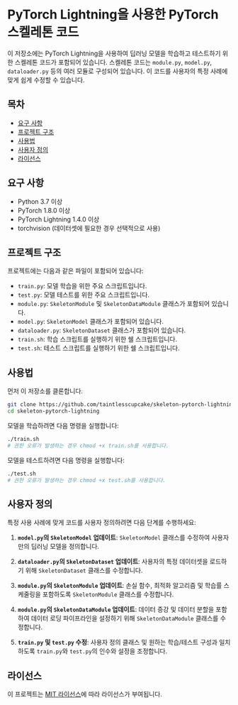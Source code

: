 # PyTorch Lightning을 사용한 PyTorch 스켈레톤 코드

이 저장소에는 PyTorch Lightning을 사용하여 딥러닝 모델을 학습하고 테스트하기 위한 스켈레톤 코드가 포함되어 있습니다. 스켈레톤 코드는 `module.py`, `model.py`, `dataloader.py` 등의 여러 모듈로 구성되어 있습니다. 이 코드를 사용자의 특정 사례에 맞게 쉽게 수정할 수 있습니다.

## 목차

- [요구 사항](#요구-사항)
- [프로젝트 구조](#프로젝트-구조)
- [사용법](#사용법)
- [사용자 정의](#사용자-정의)
- [라이선스](#라이선스)

## 요구 사항

- Python 3.7 이상
- PyTorch 1.8.0 이상
- PyTorch Lightning 1.4.0 이상
- torchvision (데이터셋에 필요한 경우 선택적으로 사용)


## 프로젝트 구조

프로젝트에는 다음과 같은 파일이 포함되어 있습니다:

- `train.py`: 모델 학습을 위한 주요 스크립트입니다.
- `test.py`: 모델 테스트를 위한 주요 스크립트입니다.
- `module.py`: `SkeletonModule` 및 `SkeletonDataModule` 클래스가 포함되어 있습니다.
- `model.py`: `SkeletonModel` 클래스가 포함되어 있습니다.
- `dataloader.py`: `SkeletonDataset` 클래스가 포함되어 있습니다.
- `train.sh`: 학습 스크립트를 실행하기 위한 쉘 스크립트입니다.
- `test.sh`: 테스트 스크립트를 실행하기 위한 쉘 스크립트입니다.

## 사용법

먼저 이 저장소를 클론합니다.

```bash
git clone https://github.com/taintlesscupcake/skeleton-pytorch-lightning.git
cd skeleton-pytorch-lightning
```

모델을 학습하려면 다음 명령을 실행합니다:

```bash
./train.sh
# 권한 오류가 발생하는 경우 chmod +x train.sh를 사용합니다.
```

모델을 테스트하려면 다음 명령을 실행합니다:

```bash
./test.sh
# 권한 오류가 발생하는 경우 chmod +x test.sh를 사용합니다.
```


## 사용자 정의

특정 사용 사례에 맞게 코드를 사용자 정의하려면 다음 단계를 수행하세요:

1. **`model.py`의 `SkeletonModel` 업데이트**: `SkeletonModel` 클래스를 수정하여 사용자만의 딥러닝 모델을 정의합니다.

2. **`dataloader.py`의 `SkeletonDataset` 업데이트**: 사용자의 특정 데이터셋을 로드하기 위해 `SkeletonDataset` 클래스를 수정합니다.

3. **`module.py`의 `SkeletonModule` 업데이트**: 손실 함수, 최적화 알고리즘 및 학습률 스케줄링을 포함하도록 `SkeletonModule` 클래스를 수정합니다.

4. **`module.py`의 `SkeletonDataModule` 업데이트**: 데이터 증강 및 데이터 분할을 포함하여 데이터 로딩 파이프라인을 설정하기 위해 `SkeletonDataModule` 클래스를 수정합니다.

5. **`train.py` 및 `test.py` 수정**: 사용자 정의 클래스 및 원하는 학습/테스트 구성과 일치하도록 `train.py`와 `test.py`의 인수와 설정을 조정합니다.

## 라이선스

이 프로젝트는 [MIT 라이선스](LICENSE)에 따라 라이선스가 부여됩니다.
